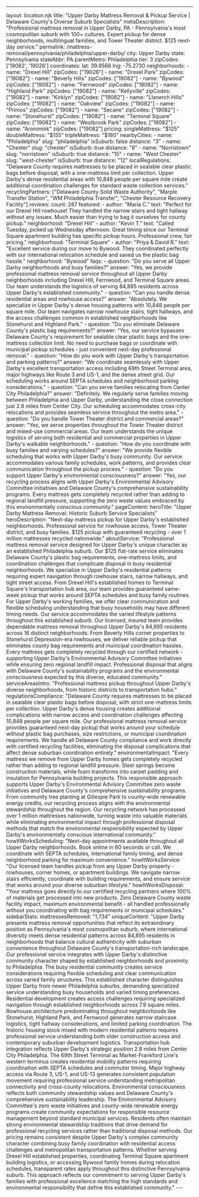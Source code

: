 ---
layout: location.njk
title: "Upper Darby Mattress Removal & Pickup Service | Delaware County's Diverse Suburb Specialists" metaDescription: "Professional mattress removal in Upper Darby, PA - Pennsylvania's most cosmopolitan suburb with 100+ cultures. Expert pickup for dense neighborhoods, multilingual families, and Tower Theater district. $125 next-day service."
permalink: /mattress-removal/pennsylvania/philadelphia/upper-darby/
city: Upper Darby state: Pennsylvania stateAbbr: PA parentMetro: Philadelphia tier: 3 zipCodes: ['19082', '19026'] coordinates: lat: 39.9568 lng: -75.2730 neighborhoods: - name: "Drexel Hill" zipCodes: ["19026"] - name: "Drexel Park" zipCodes: ["19082"] - name: "Beverly Hills" zipCodes: ["19082"] - name: "Bywood" zipCodes: ["19082"] - name: "Fernwood" zipCodes: ["19082"] - name: "Highland Park" zipCodes: ["19082"] - name: "Kellyville" zipCodes: ["19082"] - name: "Kirklyn" zipCodes: ["19082"] - name: "Llanerch Hills" zipCodes: ["19082"] - name: "Oakview" zipCodes: ["19082"] - name: "Primos" zipCodes: ["19082"] - name: "Secane" zipCodes: ["19082"] - name: "Stonehurst" zipCodes: ["19082"] - name: "Terminal Square" zipCodes: ["19082"] - name: "Westbrook Park" zipCodes: ["19082"] - name: "Aronimink" zipCodes: ["19082"] pricing: singleMattress: "$125" doubleMattress: "$155" tripleMattress: "$180" nearbyCities: - name: "Philadelphia" slug: "philadelphia" isSuburb: false distance: "3" - name: "Chester" slug: "chester" isSuburb: true distance: "8" - name: "Norristown" slug: "norristown" isSuburb: true distance: "15" - name: "West Chester" slug: "west-chester" isSuburb: true distance: "12" localRegulations: "Delaware County requires mattresses to be placed in sealable clear plastic bags before disposal, with a one-mattress limit per collection. Upper Darby's dense residential areas with 10,848 people per square mile create additional coordination challenges for standard waste collection services." recyclingPartners: ["Delaware County Solid Waste Authority", "Marple Transfer Station", "WM Philadelphia Transfer", "Chester Resource Recovery Facility"] reviews: count: 287 featured: - author: "Maria C." text: "Perfect for our Drexel Hill rowhouse! They handled the narrow stairs and tight hallway without any issues. Much easier than trying to bag it ourselves for county pickup." neighborhood: "Drexel Hill" - author: "Kevin T." text: "Called Tuesday, picked up Wednesday afternoon. Great timing since our Terminal Square apartment building has specific pickup hours. Professional crew, fair pricing." neighborhood: "Terminal Square" - author: "Priya & David R." text: "Excellent service during our move to Bywood. They coordinated perfectly with our international relocation schedule and saved us the plastic bag hassle." neighborhood: "Bywood" faqs: - question: "Do you serve all Upper Darby neighborhoods and busy families?" answer: "Yes, we provide professional mattress removal service throughout all Upper Darby neighborhoods including Drexel Hill, Fernwood, and Terminal Square areas. Our team understands the logistics of serving 84,895 residents across Upper Darby's established community." - question: "Can you handle dense residential areas and rowhouse access?" answer: "Absolutely. We specialize in Upper Darby's dense housing patterns with 10,848 people per square mile. Our team navigates narrow rowhouse stairs, tight hallways, and the access challenges common in established neighborhoods like Stonehurst and Highland Park." - question: "Do you eliminate Delaware County's plastic bag requirements?" answer: "Yes, our service bypasses Delaware County's requirement for sealable clear plastic bags and the one-mattress collection limit. No need to purchase bags or coordinate with municipal pickup schedules - just convenient next-day professional removal." - question: "How do you work with Upper Darby's transportation and parking patterns?" answer: "We coordinate seamlessly with Upper Darby's excellent transportation access including 69th Street Terminal area, major highways like Route 3 and US-1, and the dense street grid. Our scheduling works around SEPTA schedules and neighborhood parking considerations." - question: "Can you serve families relocating from Center City Philadelphia?" answer: "Definitely. We regularly serve families moving between Philadelphia and Upper Darby, understanding the close connection just 2.8 miles from Center City. Our scheduling accommodates cross-city relocations and provides seamless service throughout the metro area." - question: "Do you handle Tower Theater district and commercial areas?" answer: "Yes, we serve properties throughout the Tower Theater district and mixed-use commercial areas. Our team understands the unique logistics of serving both residential and commercial properties in Upper Darby's walkable neighborhoods." - question: "How do you coordinate with busy families and varying schedules?" answer: "We provide flexible scheduling that works with Upper Darby's busy community. Our service accommodates various family schedules, work patterns, and provides clear communication throughout the pickup process." - question: "Do you support Upper Darby's environmental consciousness?" answer: "Yes, our recycling process aligns with Upper Darby's Environmental Advisory Committee initiatives and Delaware County's comprehensive sustainability programs. Every mattress gets completely recycled rather than adding to regional landfill pressure, supporting the zero waste values embraced by this environmentally conscious community." pageContent: heroTitle: "Upper Darby Mattress Removal: Historic Suburb Service Specialists" heroDescription: "Next-day mattress pickup for Upper Darby's established neighborhoods. Professional service for rowhouse access, Tower Theater district, and busy families. $125 pickup with guaranteed recycling - over 1 million mattresses recycled nationwide." aboutService: "Professional mattress removal service designed for Upper Darby's unique character as an established Philadelphia suburb. Our $125 flat-rate service eliminates Delaware County's plastic bag requirements, one-mattress limits, and coordination challenges that complicate disposal in busy residential neighborhoods. We specialize in Upper Darby's residential patterns requiring expert navigation through rowhouse stairs, narrow hallways, and tight street access. From Drexel Hill's established homes to Terminal Square's transportation hub area, our team provides guaranteed same-week pickup that works around SEPTA schedules and busy family routines. For Upper Darby's working families, we offer clear communication and flexible scheduling understanding that busy households may have different timing needs. Our service accommodates the varied lifestyle patterns throughout this established suburb. Our licensed, insured team provides dependable mattress removal throughout Upper Darby's 84,895 residents across 16 distinct neighborhoods. From Beverly Hills corner properties to Stonehurst Depression-era rowhouses, we deliver reliable pickup that eliminates county bag requirements and municipal coordination hassles. Every mattress gets completely recycled through our certified network - supporting Upper Darby's Environmental Advisory Committee initiatives while ensuring zero regional landfill impact. Professional disposal that aligns with Delaware County's sustainability programs and the environmental consciousness expected by this diverse, educated community." serviceAreasIntro: "Professional mattress pickup throughout Upper Darby's diverse neighborhoods, from historic districts to transportation hubs:" regulationsCompliance: "Delaware County requires mattresses to be placed in sealable clear plastic bags before disposal, with strict one-mattress limits per collection. Upper Darby's dense housing creates additional complications with narrow access and coordination challenges affecting 10,848 people per square mile. Our professional mattress removal service provides guaranteed next-day pickup that works around your schedule without plastic bag purchases, size restrictions, or municipal coordination requirements. We handle all Delaware County compliance and work directly with certified recycling facilities, eliminating the disposal complications that affect dense suburban coordination entirely." environmentalImpact: "Every mattress we remove from Upper Darby homes gets completely recycled rather than adding to regional landfill pressure. Steel springs become construction materials, while foam transforms into carpet padding and insulation for Pennsylvania building projects. This responsible approach supports Upper Darby's Environmental Advisory Committee zero waste initiatives and Delaware County's comprehensive sustainability programs. From community tree planting at Gillespie Park to county-wide renewable energy credits, our recycling process aligns with the environmental stewardship throughout the region. Our recycling network has processed over 1 million mattresses nationwide, turning waste into valuable materials while eliminating environmental impact through professional disposal methods that match the environmental responsibility expected by Upper Darby's environmentally conscious international community." howItWorksScheduling: "Next-day appointments available throughout all Upper Darby neighborhoods. Book online in 60 seconds or call. We coordinate with SEPTA schedules, international family timing, and dense neighborhood parking for maximum convenience." howItWorksService: "Our licensed team handles pickup from any Upper Darby property - rowhouses, corner homes, or apartment buildings. We navigate narrow stairs efficiently, coordinate with building requirements, and ensure service that works around your diverse suburban lifestyle." howItWorksDisposal: "Your mattress goes directly to our certified recycling partners where 100% of materials get processed into new products. Zero Delaware County waste facility impact, maximum environmental benefit - all handled professionally without you coordinating with bag requirements or municipal schedules." sidebarStats: mattressesRemoved: "1,734" uniqueContent: "Upper Darby presents mattress removal opportunities that reflect its extraordinary position as Pennsylvania's most cosmopolitan suburb, where international diversity meets dense residential patterns across 84,895 residents in neighborhoods that balance cultural authenticity with suburban convenience throughout Delaware County's transportation-rich landscape. Our professional service integrates with Upper Darby's distinctive community character shaped by established neighborhoods and proximity to Philadelphia. The busy residential community creates service considerations requiring flexible scheduling and clear communication across varied family structures. This established character distinguishes Upper Darby from newer Philadelphia suburbs, demanding specialized service understanding busy households and varied timing preferences. Residential development creates access challenges requiring specialized navigation through established neighborhoods across 7.9 square miles. Rowhouse architecture predominating throughout neighborhoods like Stonehurst, Highland Park, and Fernwood generates narrow staircase logistics, tight hallway considerations, and limited parking coordination. The historic housing stock mixed with modern residential patterns requires professional service understanding both older construction access and contemporary suburban development logistics. Transportation hub integration reflects Upper Darby's strategic position 2.8 miles from Center City Philadelphia. The 69th Street Terminal as Market-Frankford Line's western terminus creates residential mobility patterns requiring coordination with SEPTA schedules and commuter timing. Major highway access via Route 3, US-1, and US-13 generates consistent population movement requiring professional service understanding metropolitan connectivity and cross-county relocations. Environmental consciousness reflects both community stewardship values and Delaware County's comprehensive sustainability leadership. The Environmental Advisory Committee's zero waste initiatives and county-wide renewable energy programs create community expectations for responsible resource management beyond standard municipal services. Residents often maintain strong environmental stewardship traditions that drive demand for professional recycling services rather than traditional disposal methods. Our pricing remains consistent despite Upper Darby's complex community character combining busy family coordination with residential access challenges and metropolitan transportation patterns. Whether serving Drexel Hill established properties, coordinating Terminal Square apartment building logistics, or accessing Bywood family homes during relocation schedules, transparent rates apply throughout this distinctive Pennsylvania suburb. This approach reflects our commitment to serving Upper Darby's families with professional excellence matching the high standards and environmental responsibility that define this established community." ---